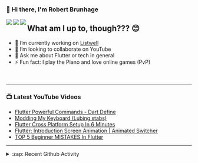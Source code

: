 ### 👋 Hi there, I'm Robert Brunhage

[<img align="left" src="https://img.shields.io/static/v1?label=@RobertBrunhage&message=Subscribe&logo=YouTube&color=FF0000&style=for-the-badge" />][youtube]
[<img align="left" src="https://img.shields.io/twitter/follow/robertbrunhage?color=%231DA1F2&logo=twitter&style=for-the-badge" />][twitter]
[<img align="left" src="https://img.shields.io/static/v1?label=@RobertBrunhageDev&message=Follow&logo=Instagram&color=E4405F&style=for-the-badge" />][instagram]

## What am I up to, though??? 😊
- 🔭 I’m currently working on [Listwell](https://listwell.app)
- 👯 I’m looking to collaborate on YouTube
- 💬 Ask me about Flutter or tech in general
- ⚡ Fun fact: I play the Piano and love online games (PvP)

<br />

---

### 📺 Latest YouTube Videos
<!-- YOUTUBE:START -->
- [Flutter Powerful Commands - Dart Define](https://www.youtube.com/watch?v=BbRBV6MvLqE)
- [Modding My Keyboard (Lubing stabs)](https://www.youtube.com/watch?v=49iuGme1nAc)
- [Flutter Cross Platform Setup In 6 Minutes](https://www.youtube.com/watch?v=70dqIVvoEyw)
- [Flutter: Introduction Screen Animation | Animated Switcher](https://www.youtube.com/watch?v=gJ6tyXQVDIw)
- [TOP 5 Beginner MISTAKES In Flutter](https://www.youtube.com/watch?v=F9Z3KhhfwHU)
<!-- YOUTUBE:END -->

---

<details>
  <summary>:zap: Recent Github Activity</summary>
  
<!--START_SECTION:activity-->
<!--END_SECTION:activity-->

</details>

[twitter]: https://twitter.com/robertbrunhage
[youtube]: https://youtube.com/c/robertbrunhage
[instagram]: https://instagram.com/robertbrunhagedev
